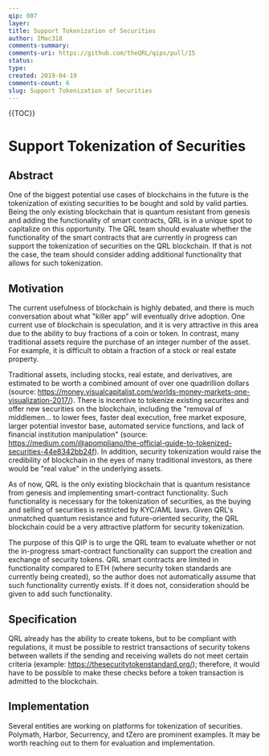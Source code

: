 ```yaml
---
qip: 007
layer: 
title: Support Tokenization of Securities
author: IMac318
comments-summary: 
comments-uri: https://github.com/theQRL/qips/pull/15
status: 
type: 
created: 2019-04-19
comments-count: 6
slug: Support Tokenization of Securities
---
```


{{TOC}}

# Support Tokenization of Securities

## Abstract

One of the biggest potential use cases of blockchains in the future is the tokenization of existing securities to be bought and sold by valid parties. Being the only existing blockchain that is quantum resistant from genesis and adding the functionality of smart contracts, QRL is in a unique spot to capitalize on this opportunity. The QRL team should evaluate whether the functionality of the smart contracts that are currently in progress can support the tokenization of securities on the QRL blockchain. If that is not the case, the team should consider adding additional functionality that allows for such tokenization.


## Motivation

The current usefulness of blockchain is highly debated, and there is much conversation about what "killer app" will eventually drive adoption. One current use of blockchain is speculation, and it is very attractive in this area due to the ability to buy fractions of a coin or token. In contrast, many traditional assets require the purchase of an integer number of the asset. For example, it is difficult to obtain a fraction of a stock or real estate property. 

Traditional assets, including stocks, real estate, and derivatives, are estimated to be worth a combined amount of over one quadrillion dollars (source: https://money.visualcapitalist.com/worlds-money-markets-one-visualization-2017/). There is incentive to tokenize existing securites and offer new securities on the blockchain, including the "removal of middlemen... to lower fees, faster deal execution, free market exposure, larger potential investor base, automated service functions, and lack of financial institution manipulation" (source: https://medium.com/@apompliano/the-official-guide-to-tokenized-securities-44e8342bb24f). In addition, security tokenization would raise the credibility of blockchain in the eyes of many traditional investors, as there would be "real value" in the underlying assets.

As of now, QRL is the only existing blockchain that is quantum resistance from genesis and implementing smart-contract functionality. Such functionality is necessary for the tokenization of securities, as the buying and selling of securities is restricted by KYC/AML laws. Given QRL's unmatched quantum resistance and future-oriented security, the QRL blockchain could be a very attractive platform for security tokenization.

The purpose of this QIP is to urge the QRL team to evaluate whether or not the in-progress smart-contract functionality can support the creation and exchange of security tokens. QRL smart contracts are limited in functionality compared to ETH (where security token standards are currently being created), so the author does not automatically assume that such functionality currently exists.  If it does not, consideration should be given to add such functionality.


## Specification

QRL already has the ability to create tokens, but to be compliant with regulations, it must be possible to restrict transactions of security tokens between wallets if the sending and receiving wallets do not meet certain criteria (example: https://thesecuritytokenstandard.org/); therefore, it would have to be possible to make these checks before a token transaction is admitted to the blockchain.


## Implementation

Several entities are working on platforms for tokenization of securities. Polymath, Harbor, Securrency, and tZero are prominent examples. It may be worth reaching out to them for evaluation and implementation.
